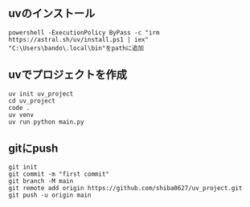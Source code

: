 ## uvのインストール
```
powershell -ExecutionPolicy ByPass -c "irm https://astral.sh/uv/install.ps1 | iex"
"C:\Users\bando\.local\bin"をpathに追加
```

## uvでプロジェクトを作成
```
uv init uv_project
cd uv_project
code .
uv venv
uv run python main.py
```

## gitにpush
```
git init
git commit -m "first commit"
git branch -M main
git remote add origin https://github.com/shiba0627/uv_project.git
git push -u origin main
```